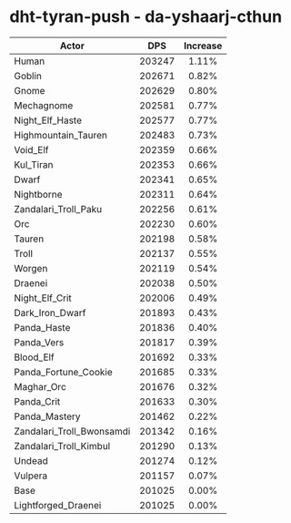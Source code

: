 # dht-tyran-push - da-yshaarj-cthun
| Actor | DPS | Increase |
|---|:---:|:---:|
|Human|203247|1.11%|
|Goblin|202671|0.82%|
|Gnome|202629|0.80%|
|Mechagnome|202581|0.77%|
|Night_Elf_Haste|202577|0.77%|
|Highmountain_Tauren|202483|0.73%|
|Void_Elf|202359|0.66%|
|Kul_Tiran|202353|0.66%|
|Dwarf|202341|0.65%|
|Nightborne|202311|0.64%|
|Zandalari_Troll_Paku|202256|0.61%|
|Orc|202230|0.60%|
|Tauren|202198|0.58%|
|Troll|202137|0.55%|
|Worgen|202119|0.54%|
|Draenei|202038|0.50%|
|Night_Elf_Crit|202006|0.49%|
|Dark_Iron_Dwarf|201893|0.43%|
|Panda_Haste|201836|0.40%|
|Panda_Vers|201817|0.39%|
|Blood_Elf|201692|0.33%|
|Panda_Fortune_Cookie|201685|0.33%|
|Maghar_Orc|201676|0.32%|
|Panda_Crit|201633|0.30%|
|Panda_Mastery|201462|0.22%|
|Zandalari_Troll_Bwonsamdi|201342|0.16%|
|Zandalari_Troll_Kimbul|201290|0.13%|
|Undead|201274|0.12%|
|Vulpera|201157|0.07%|
|Base|201025|0.00%|
|Lightforged_Draenei|201025|0.00%|
